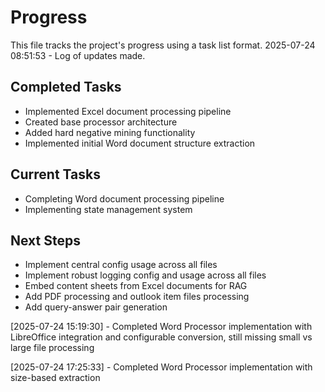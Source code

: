 # Progress

This file tracks the project's progress using a task list format.
2025-07-24 08:51:53 - Log of updates made.

## Completed Tasks
- Implemented Excel document processing pipeline
- Created base processor architecture
- Added hard negative mining functionality
- Implemented initial Word document structure extraction

## Current Tasks
- Completing Word document processing pipeline
- Implementing state management system

## Next Steps
- Implement central config usage across all files
- Implement robust logging config and usage across all files
- Embed content sheets from Excel documents for RAG
- Add PDF processing and outlook item files processing
- Add query-answer pair generation


[2025-07-24 15:19:30] - Completed Word Processor implementation with LibreOffice integration and configurable conversion, still missing small vs large file processing

[2025-07-24 17:25:33] - Completed Word Processor implementation with size-based extraction
